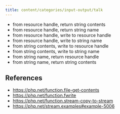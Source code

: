 ```yaml
---
title: content/categories/input-output/talk
---
```


- from resource handle, return string contents
- from resource handle, return string name
- from resource handle, write to resource handle
- from resource handle, write to string name
- from string contents, write to resource handle
- from string contents, write to string name
- from string name, return resource handle
- from string name, return string contents

## References

- <https://php.net/function.file-get-contents>
- <https://php.net/function.fwrite>
- <https://php.net/function.stream-copy-to-stream>
- <https://php.net/stream.examples#example-5006>
